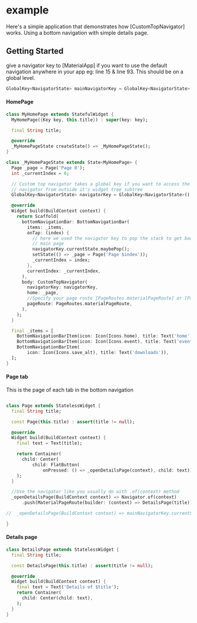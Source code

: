 # example


Here's a simple application that demonstrates how [CustomTopNavigator]
works. 
Using a bottom navigation with simple details page.

## Getting Started


give a navigator key to [MaterialApp] if you want to use the default navigation
anywhere in your app eg: line 15 & line 93.
This should be on a global level.

```dart
GlobalKey<NavigatorState> mainNavigatorKey = GlobalKey<NavigatorState>();
```
#### HomePage
``` dart
class MyHomePage extends StatefulWidget {
  MyHomePage({Key key, this.title}) : super(key: key);

  final String title;

  @override
  _MyHomePageState createState() => _MyHomePageState();
}

class _MyHomePageState extends State<MyHomePage> {
  Page _page = Page('Page 0');
  int _currentIndex = 0;

  // Custom top navigator takes a global key if you want to access the
  // navigator from outside it's widget tree subtree
  GlobalKey<NavigatorState> navigatorKey = GlobalKey<NavigatorState>();

  @override
  Widget build(BuildContext context) {
    return Scaffold(
      bottomNavigationBar: BottomNavigationBar(
        items: _items,
        onTap: (index) {
          // here we used the navigator key to pop the stack to get back to our
          // main page
          navigatorKey.currentState.maybePop();
          setState(() => _page = Page('Page $index'));
          _currentIndex = index;
        },
        currentIndex: _currentIndex,
      ),
      body: CustomTopNavigator(
        navigatorKey: navigatorKey,
        home: _page,
        //Specify your page route [PageRoutes.materialPageRoute] or [PageRoutes.cupertinoPageRoute]
        pageRoute: PageRoutes.materialPageRoute,
      ),
    );
  }

  final _items = [
    BottomNavigationBarItem(icon: Icon(Icons.home), title: Text('home')),
    BottomNavigationBarItem(icon: Icon(Icons.event), title: Text('events')),
    BottomNavigationBarItem(
        icon: Icon(Icons.save_alt), title: Text('downloads')),
  ];
}

```


#### Page tab
This is the page of each tab in the bottom navigation
```dart

class Page extends StatelessWidget {
  final String title;

  const Page(this.title) : assert(title != null);

  @override
  Widget build(BuildContext context) {
    final text = Text(title);

    return Container(
      child: Center(
          child: FlatButton(
              onPressed: () => _openDetailsPage(context), child: text)),
    );
  }

  //Use the navigator like you usually do with .of(context) method
  _openDetailsPage(BuildContext context) => Navigator.of(context)
      .push(MaterialPageRoute(builder: (context) => DetailsPage(title)));

//  _openDetailsPage(BuildContext context) => mainNavigatorKey.currentState.push(MaterialPageRoute(builder: (context) => DetailsPage(title)));

}

```
#### Details page

```dart
class DetailsPage extends StatelessWidget {
  final String title;

  const DetailsPage(this.title) : assert(title != null);

  @override
  Widget build(BuildContext context) {
    final text = Text('Details of $title');
    return Container(
      child: Center(child: text),
    );
  }
}

```